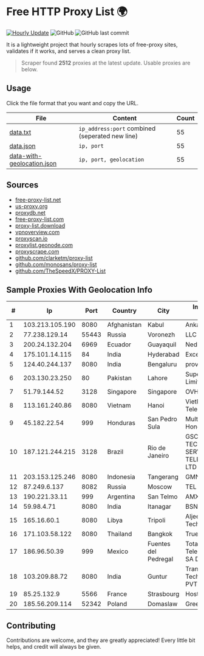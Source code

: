 
# Free HTTP Proxy List 🌍

[![Hourly Update](https://github.com/mertguvencli/http-proxy-list/actions/workflows/main.yml/badge.svg?branch=main)](https://github.com/mertguvencli/http-proxy-list/actions/workflows/main.yml)
![GitHub](https://img.shields.io/github/license/mertguvencli/http-proxy-list)
![GitHub last commit](https://img.shields.io/github/last-commit/mertguvencli/http-proxy-list)

It is a lightweight project that hourly scrapes lots of free-proxy sites, validates if it works, and serves a clean proxy list.


> Scraper found **2512** proxies at the latest update. Usable proxies are below.

## Usage

Click the file format that you want and copy the URL.


|File|Content|Count|
|----|-------|-----|
|[data.txt](https://raw.githubusercontent.com/mertguvencli/http-proxy-list/main/proxy-list/data.txt)|`ip_address:port` combined (seperated new line)|55|
|[data.json](https://raw.githubusercontent.com/mertguvencli/http-proxy-list/main/proxy-list/data.json)|`ip, port`|55|
|[data-with-geolocation.json](https://raw.githubusercontent.com/mertguvencli/http-proxy-list/main/proxy-list/data-with-geolocation.json)|`ip, port, geolocation`|55|

## Sources

* [free-proxy-list.net](https://free-proxy-list.net)
* [us-proxy.org](https://www.us-proxy.org)
* [proxydb.net](http://proxydb.net)
* [free-proxy-list.com](https://free-proxy-list.com/?page=&port=&type%5B%5D=http&type%5B%5D=https&up_time=0&search=Search)
* [proxy-list.download](https://www.proxy-list.download/HTTP)
* [vpnoverview.com](https://vpnoverview.com/privacy/anonymous-browsing/free-proxy-servers)
* [proxyscan.io](https://www.proxyscan.io)
* [proxylist.geonode.com](https://proxylist.geonode.com/api/proxy-list?limit=300&page=1&sort_by=lastChecked&sort_type=desc&protocols=http,https)
* [proxyscrape.com](https://api.proxyscrape.com/v2/?request=displayproxies&protocol=http&timeout=10000&country=all&ssl=all&anonymity=all)
* [github.com/clarketm/proxy-list](https://raw.githubusercontent.com/clarketm/proxy-list/master/proxy-list-raw.txt)
* [github.com/monosans/proxy-list](https://raw.githubusercontent.com/monosans/proxy-list/main/proxies/http.txt)
* [github.com/TheSpeedX/PROXY-List](https://raw.githubusercontent.com/TheSpeedX/PROXY-List/master/http.txt)


## Sample Proxies With Geolocation Info

|#|Ip|Port|Country|City|Internet Service Provider|
|-|--|----|-------|----|-------------------------|
|1|103.213.105.190|8080|Afghanistan|Kabul|Ankabut 002|
|2|77.238.129.14|55443|Russia|Voronezh|LLC Intercon|
|3|200.24.132.204|6969|Ecuador|Guayaquil|Nedetel S.A.|
|4|175.101.14.115|84|India|Hyderabad|ExcellMedia Pvt Ltd|
|5|124.40.244.137|8080|India|Bengaluru|provided to BBNL|
|6|203.130.23.250|80|Pakistan|Lahore|Supernet, PDS Limited|
|7|51.79.144.52|3128|Singapore|Singapore|OVH SAS|
|8|113.161.240.86|8080|Vietnam|Hanoi|VietNam Post and Telecom Corporation|
|9|45.182.22.54|999|Honduras|San Pedro Sula|Multicable De Honduras|
|10|187.121.244.215|3128|Brazil|Rio de Janeiro|GSCOM TECNOLOGIA E SERVIÔOS EM TELECOMUNICAÔÔO LTD|
|11|203.153.125.246|8080|Indonesia|Tangerang|GMNUSANTARA|
|12|87.249.6.137|8082|Russia|Moscow|TEL|
|13|190.221.33.11|999|Argentina|San Telmo|AMX Argentina S.A.|
|14|59.98.4.71|8080|India|Itanagar|BSNL Internet|
|15|165.16.60.1|8080|Libya|Tripoli|Aljeel Aljadeed For Technology|
|16|171.103.58.122|8080|Thailand|Bangkok|True Internet Co., Ltd.|
|17|186.96.50.39|999|Mexico|Fuentes del Pedregal|Total Play Telecomunicaciones SA De CV|
|18|103.209.88.72|8080|India|Guntur|TransMedia Technologies (AP) PVT LTD|
|19|85.25.132.9|5566|France|Strasbourg|Host Europe GmbH|
|20|185.56.209.114|52342|Poland|Domaslaw|GreenLan|



## Contributing

Contributions are welcome, and they are greatly appreciated! Every
little bit helps, and credit will always be given.

